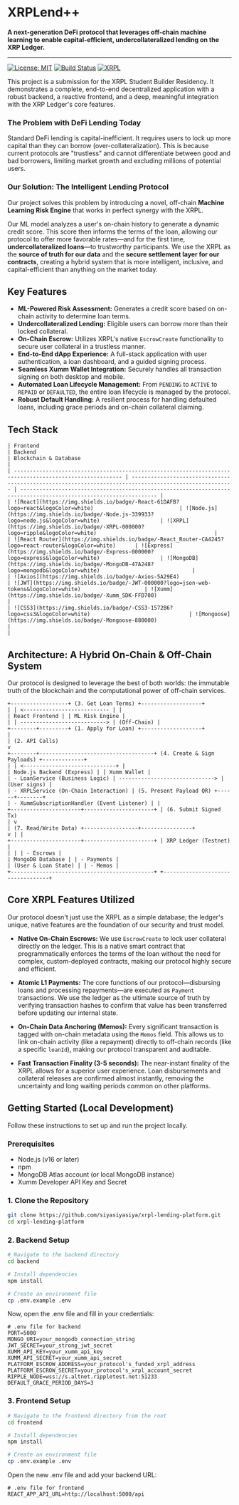 # XRPLend++

**A next-generation DeFi protocol that leverages off-chain machine learning to enable capital-efficient, undercollateralized lending on the XRP Ledger.**

---

[![License: MIT](https://img.shields.io/badge/License-MIT-yellow.svg)](https://opensource.org/licenses/MIT)
[![Build Status](https://img.shields.io/badge/build-passing-brightgreen)](https://github.com/siyasiyasiya/xrpl-lending-platform)
[![XRPL](https://img.shields.io/badge/XRPL-Integrated-blue)](https://xrpl.org/)

This project is a submission for the XRPL Student Builder Residency. It demonstrates a complete, end-to-end decentralized application with a robust backend, a reactive frontend, and a deep, meaningful integration with the XRP Ledger's core features.

### The Problem with DeFi Lending Today

Standard DeFi lending is capital-inefficient. It requires users to lock up more capital than they can borrow (over-collateralization). This is because current protocols are "trustless" and cannot differentiate between good and bad borrowers, limiting market growth and excluding millions of potential users.

### Our Solution: The Intelligent Lending Protocol

Our project solves this problem by introducing a novel, off-chain **Machine Learning Risk Engine** that works in perfect synergy with the XRPL.

Our ML model analyzes a user's on-chain history to generate a dynamic credit score. This score then informs the terms of the loan, allowing our protocol to offer more favorable rates—and for the first time, **undercollateralized loans**—to trustworthy participants. We use the XRPL as the **source of truth for our data** and the **secure settlement layer for our contracts**, creating a hybrid system that is more intelligent, inclusive, and capital-efficient than anything on the market today.

## Key Features

*   **ML-Powered Risk Assessment:** Generates a credit score based on on-chain activity to determine loan terms.
*   **Undercollateralized Lending:** Eligible users can borrow more than their locked collateral.
*   **On-Chain Escrow:** Utilizes XRPL's native `EscrowCreate` functionality to secure user collateral in a trustless manner.
*   **End-to-End dApp Experience:** A full-stack application with user authentication, a loan dashboard, and a guided signing process.
*   **Seamless Xumm Wallet Integration:** Securely handles all transaction signing on both desktop and mobile.
*   **Automated Loan Lifecycle Management:** From `PENDING` to `ACTIVE` to `REPAID` or `DEFAULTED`, the entire loan lifecycle is managed by the protocol.
*   **Robust Default Handling:** A resilient process for handling defaulted loans, including grace periods and on-chain collateral claiming.

## Tech Stack

```
| Frontend                                                                                                 | Backend                                                                                                | Blockchain & Database                                                                                             |
| -------------------------------------------------------------------------------------------------------- | ------------------------------------------------------------------------------------------------------ | ----------------------------------------------------------------------------------------------------------------- |
| ![React](https://img.shields.io/badge/-React-61DAFB?logo=react&logoColor=white)                           | ![Node.js](https://img.shields.io/badge/-Node.js-339933?logo=node.js&logoColor=white)                   | ![XRPL](https://img.shields.io/badge/-XRPL-000000?logo=ripple&logoColor=white)                                     |
| ![React Router](https://img.shields.io/badge/-React_Router-CA4245?logo=react-router&logoColor=white)      | ![Express](https://img.shields.io/badge/-Express-000000?logo=express&logoColor=white)                   | ![MongoDB](https://img.shields.io/badge/-MongoDB-47A248?logo=mongodb&logoColor=white)                             |
| ![Axios](https://img.shields.io/badge/-Axios-5A29E4)                                                      | ![JWT](https://img.shields.io/badge/-JWT-000000?logo=json-web-tokens&logoColor=white)                    | ![Xumm](https://img.shields.io/badge/-Xumm_SDK-FFD700)                                                             |
| ![CSS3](https://img.shields.io/badge/-CSS3-1572B6?logo=css3&logoColor=white)                               | ![Mongoose](https://img.shields.io/badge/-Mongoose-880000)                                             |                                                                                                                   |
```

## Architecture: A Hybrid On-Chain & Off-Chain System

Our protocol is designed to leverage the best of both worlds: the immutable truth of the blockchain and the computational power of off-chain services.

```
+------------------+ (3. Get Loan Terms) +-------------------+
| | <--------------------------- | |
| React Frontend | | ML Risk Engine |
| | ---------------------------> | (Off-Chain) |
+--------+---------+ (1. Apply for Loan) +-------------------+
|
| (2. API Calls)
v
+--------+------------------------------------+ (4. Create & Sign Payloads) +-------------+
| | <-----------------------------+ |
| Node.js Backend (Express) | | Xumm Wallet |
| - LoanService (Business Logic) | ------------------------------> | (User signs) |
| - XRPLService (On-Chain Interaction) | (5. Present Payload QR) +------+--------+
| - XummSubscriptionHandler (Event Listener) | |
+----------------------+----------------------+ | (6. Submit Signed Tx)
| v
| (7. Read/Write Data) +-----------------+----------------+
v | |
+----------------------+----------------------+ | XRP Ledger (Testnet) |
| | | - Escrows |
| MongoDB Database | | - Payments |
| (User & Loan State) | | - Memos |
+---------------------------------------------+ +----------------------------------+
```

## Core XRPL Features Utilized

Our protocol doesn't just use the XRPL as a simple database; the ledger's unique, native features are the foundation of our security and trust model.

*   **Native On-Chain Escrows:** We use `EscrowCreate` to lock user collateral directly on the ledger. This is a native smart contract that programmatically enforces the terms of the loan without the need for complex, custom-deployed contracts, making our protocol highly secure and efficient.

*   **Atomic L1 Payments:** The core functions of our protocol—disbursing loans and processing repayments—are executed as `Payment` transactions. We use the ledger as the ultimate source of truth by verifying transaction hashes to confirm that value has been transferred before updating our internal state.

*   **On-Chain Data Anchoring (Memos):** Every significant transaction is tagged with on-chain metadata using the `Memos` field. This allows us to link on-chain activity (like a repayment) directly to off-chain records (like a specific `loanId`), making our protocol transparent and auditable.

*   **Fast Transaction Finality (3-5 seconds):** The near-instant finality of the XRPL allows for a superior user experience. Loan disbursements and collateral releases are confirmed almost instantly, removing the uncertainty and long waiting periods common on other platforms.

## Getting Started (Local Development)

Follow these instructions to set up and run the project locally.

### Prerequisites

*   Node.js (v16 or later)
*   npm
*   MongoDB Atlas account (or local MongoDB instance)
*   Xumm Developer API Key and Secret

### 1. Clone the Repository

```bash
git clone https://github.com/siyasiyasiya/xrpl-lending-platform.git
cd xrpl-lending-platform
```

### 2. Backend Setup

```bash
# Navigate to the backend directory
cd backend

# Install dependencies
npm install

# Create an environment file
cp .env.example .env
```

Now, open the .env file and fill in your credentials:

```
# .env file for backend
PORT=5000
MONGO_URI=your_mongodb_connection_string
JWT_SECRET=your_strong_jwt_secret
XUMM_API_KEY=your_xumm_api_key
XUMM_API_SECRET=your_xumm_api_secret
PLATFORM_ESCROW_ADDRESS=your_protocol's_funded_xrpl_address
PLATFORM_ESCROW_SECRET=your_protocol's_xrpl_account_secret
RIPPLE_NODE=wss://s.altnet.rippletest.net:51233
DEFAULT_GRACE_PERIOD_DAYS=3
```

### 3. Frontend Setup

```bash
# Navigate to the frontend directory from the root
cd frontend

# Install dependencies
npm install

# Create an environment file
cp .env.example .env
```

Open the new .env file and add your backend URL:

```
# .env file for frontend
REACT_APP_API_URL=http://localhost:5000/api
```
